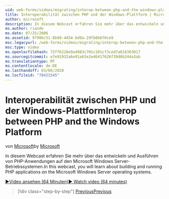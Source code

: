 ```yaml
---
uid: web-forms/videos/migrating/interop-between-php-and-the-windows-platform
title: Interoperabilität zwischen PHP und der Windows-Plattform | Microsoft-Dokumentation
author: microsoft
description: In diesem Webcast erfahren Sie mehr über das entwickeln und Ausführen von PHP-Anwendungen auf den Microsoft Windows Server-Betriebssystemen.
ms.author: riande
ms.date: 07/25/2006
ms.assetid: 97906c51-8b99-4454-bd0a-29fb8b6f0ce9
msc.legacyurl: /web-forms/videos/migrating/interop-between-php-and-the-windows-platform
msc.type: video
ms.openlocfilehash: 72ff6228e9a4983c701c101cf3ced7a816363017
ms.sourcegitcommit: e7e91932a6e91a63e2e46417626f39d6b244a3ab
ms.translationtype: MT
ms.contentlocale: de-DE
ms.lasthandoff: 03/06/2020
ms.locfileid: "78421545"
---
```

# <a name="interop-between-php-and-the-windows-platform"></a><span data-ttu-id="00029-103">Interoperabilität zwischen PHP und der Windows-Plattform</span><span class="sxs-lookup"><span data-stu-id="00029-103">Interop between PHP and the Windows Platform</span></span>

<span data-ttu-id="00029-104">von [Microsoft](https://github.com/microsoft)</span><span class="sxs-lookup"><span data-stu-id="00029-104">by [Microsoft](https://github.com/microsoft)</span></span>

<span data-ttu-id="00029-105">In diesem Webcast erfahren Sie mehr über das entwickeln und Ausführen von PHP-Anwendungen auf den Microsoft Windows Server-Betriebssystemen.</span><span class="sxs-lookup"><span data-stu-id="00029-105">In this webcast, you will learn about building and running PHP applications on the Microsoft Windows Server operating systems.</span></span>

[<span data-ttu-id="00029-106">&#9654;Video ansehen (64 Minuten)</span><span class="sxs-lookup"><span data-stu-id="00029-106">&#9654; Watch video (64 minutes)</span></span>](https://channel9.msdn.com/Blogs/ASP-NET-Site-Videos/interop-between-php-and-the-windows-platform)

> [!div class="step-by-step"]
> [<span data-ttu-id="00029-107">Previous</span><span class="sxs-lookup"><span data-stu-id="00029-107">Previous</span></span>](introduction-to-aspnet-for-coldfusion-developers-building-an-aspnet-application.md)
